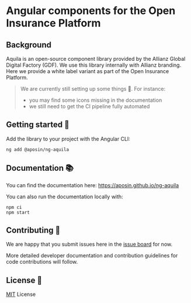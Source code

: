 # Angular components for the Open Insurance Platform

## Background
Aquila is an open-source component library provided by the Allianz Global Digital Factory (GDF). We use this library internally with Allianz branding. Here we provide a white label variant as part of the Open Insurance Platform. 

> We are currently still setting up some things :construction:. For instance:
> - you may find some icons missing in the documentation
> - we still need to get the CI pipeline fully automated

## Getting started :medal_sports:
Add the library to your project with the Angular CLI:

```
ng add @aposin/ng-aquila
```

## Documentation :books:

You can find the documentation here: https://aposin.github.io/ng-aquila

You can also run the documentation locally with:
```
npm ci
npm start
```

## Contributing :raised_hands:
We are happy that you submit issues here in the [issue board](https://github.com/aposin/ng-aquila/issues) for now.

More detailed developer documentation and contribution guidelines for code contributions will follow.

## License :memo:
[MIT](https://www.github.com/aposin/ng-aquila/blob/main/LICENSE) License
